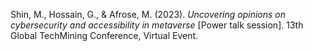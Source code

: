 Shin, M., Hossain, G., & Afrose, M. (2023). *Uncovering opinions on cybersecurity and accessibility in metaverse* [Power talk session]. 13th Global TechMining Conference, Virtual Event.
